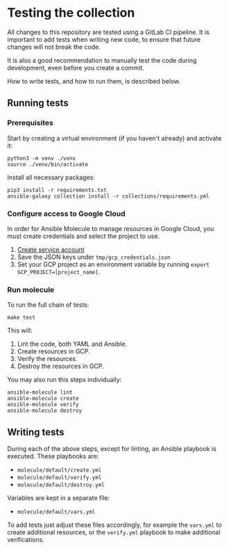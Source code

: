 # Testing the collection

All changes to this repository are tested using a GitLab CI pipeline.
It is important to add tests when writing new code, to ensure that future changes will not break the code.

It is also a good recommendation to manually test the code during development,
even before you create a commit.

How to write tests, and how to run them, is described below.

## Running tests

### Prerequisites

Start by creating a virtual environment (if you haven't already) and activate it:

```shell
python3 -m venv ./venv
source ./venv/bin/activate
```

Install all necessary packages:

```shell
pip3 install -r requirements.txt
ansible-galaxy collection install -r collections/requirements.yml
```

### Configure access to Google Cloud

In order for Ansible Molecule to manage resources in Google Cloud, you must create credentials and select
the project to use.

1. [Create service account](https://developers.google.com/identity/protocols/oauth2/service-account#creatinganaccount)
2. Save the JSON keys under `tmp/gcp_credentials.json`
3. Set your GCP project as an environment variable by running `export GCP_PROJECT=[project_name]`.

### Run molecule

To run the full chain of tests:

```shell
make test
```

This will:

1. Lint the code, both YAML and Ansible.
1. Create resources in GCP.
1. Verify the resources.
1. Destroy the resources in GCP.

You may also run this steps individually:

```shell
ansible-molecule lint
ansible-molecule create
ansible-molecule verify
ansible-molecule destroy
```

## Writing tests

During each of the above steps, except for linting, an Ansible playbook is executed.
These playbooks are:

- `molecule/default/create.yml`
- `molecule/default/verify.yml`
- `molecule/default/destroy.yml`

Variables are kept in a separate file:

- `molecule/default/vars.yml`

To add tests just adjust these files accordingly, for example the `vars.yml` to create additional resources,
or the `verify.yml` playbook to make additional verifications.
